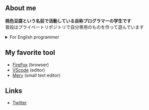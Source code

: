 ## About me
**桃色豆腐という名前で活動している自称プログラマーの学生です** <br>
普段はプライベートリポジトリで自分専用のものを作って遊んでいます

<details>
<summary>For English programmer</summary>
<b>Farst, if you came my profile because my English was bad, I'm sorry.</b><br><br>
My name is Momoirodouhu.<br>
I'm a Japanese student studying programming.
</details>

<!--
[![Anurag's GitHub stats](https://github-readme-stats.vercel.app/api?username=momoirodouhu&show_icons=true
)](https://github.com/anuraghazra/github-readme-stats)

[![Top Langs](https://github-readme-stats.vercel.app/api/top-langs/?username=momoirodouhu&layout=compact&theme=dracula)](https://github.com/anuraghazra/github-readme-stats)
-->

## My favorite tool
- [FireFox](https://www.mozilla.org/en-US/firefox/) (browser)
- [VScode](https://code.visualstudio.com/) (editor)
- [Mery](https://www.haijin-boys.com/wiki/) (small text editor)

## Links
- [Twitter](https://twitter.com/momoirodouhu)


<!--
**momoirodouhu/momoirodouhu** is a ✨ _special_ ✨ repository because its `README.md` (this file) appears on your GitHub profile.

Here are some ideas to get you started:

- 🔭 I’m currently working on ...
- 🌱 I’m currently learning ...
- 👯 I’m looking to collaborate on ...
- 🤔 I’m looking for help with ...
- 💬 Ask me about ...
- 📫 How to reach me: ...
- 😄 Pronouns: ...
- ⚡ Fun fact: ...
-->

